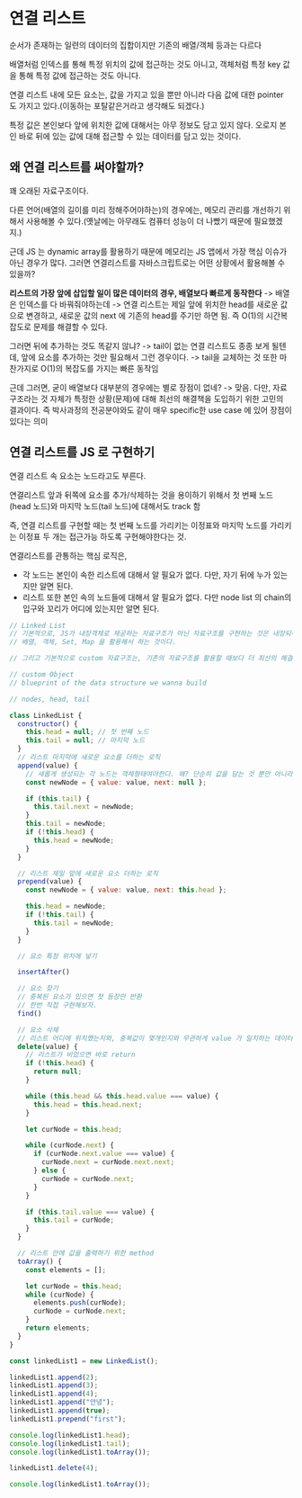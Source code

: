 # 연결 리스트

순서가 존재하는 일련의 데이터의 집합이지만 기존의 배열/객체 등과는 다르다

배열처럼 인덱스를 통해 특정 위치의 값에 접근하는 것도 아니고,
객체처럼 특정 key 값을 통해 특정 값에 접근하는 것도 아니다.

연결 리스트 내에 모든 요소는, 값을 가지고 있을 뿐만 아니라 다음 값에 대한 pointer 도 가지고 있다.(이동하는 포탈같은거라고 생각해도 되겠다.)

특정 값은 본인보다 앞에 위치한 값에 대해서는 아무 정보도 담고 있지 않다. 오로지 본인 바로 뒤에 있는 값에 대해 접근할 수 있는 데이터를 담고 있는 것이다.

## 왜 연결 리스트를 써야할까?

꽤 오래된 자료구조이다.

다른 언어(배열의 길이를 미리 정해주어야하는)의 경우에는, 메모리 관리를 개선하기 위해서 사용해볼 수 있다.(옛날에는 아무래도 컴퓨터 성능이 더 나빴기 때문에 필요했겠지.)

근데 JS 는 dynamic array를 활용하기 때문에 메모리는 JS 앱에서 가장 핵심 이슈가 아닌 경우가 많다. 그러면 연결리스트를 자바스크립트로는 어떤 상황에서 활용해볼 수 있을까?

**리스트의 가장 앞에 삽입할 일이 많은 데이터의 경우, 배열보다 빠르게 동작한다**
-> 배열은 인덱스를 다 바꿔줘야하는데
-> 연결 리스트는 제일 앞에 위치한 head를 새로운 값으로 변경하고, 새로운 값의 next 에 기존의 head를 주기만 하면 됨. 즉 O(1)의 시간복잡도로 문제를 해결할 수 있다.

그러면 뒤에 추가하는 것도 똑같지 않냐?
-> tail이 없는 연결 리스트도 종종 보게 될텐데, 앞에 요소를 추가하는 것만 필요해서 그런 경우이다.
-> tail을 교체하는 것 또한 마찬가지로 O(1)의 복잡도를 가지는 빠른 동작임

근데 그러면, 굳이 배열보다 대부분의 경우에는 별로 장점이 없네?
-> 맞음. 다만, 자료구조라는 것 자체가 특정한 상황(문제)에 대해 최선의 해결책을 도입하기 위한 고민의 결과이다. 즉 박사과정의 전공분야와도 같이 매우 specific한 use case 에 있어 장점이 있다는 의미

## 연결 리스트를 JS 로 구현하기

연결 리스트 속 요소는 노드라고도 부른다.

연결리스트 앞과 뒤쪽에 요소를 추가/삭제하는 것을 용이하기 위해서 첫 번째 노드(head 노드)와 마지막 노드(tail 노드)에 대해서도 track 함

즉, 연결 리스트를 구현할 때는 첫 번째 노드를 가리키는 이정표와 마지막 노드를 가리키는 이정표 두 개는 접근가능 하도록 구현해야한다는 것.

연결리스트를 관통하는 핵심 로직은,

- 각 노드는 본인이 속한 리스트에 대해서 알 필요가 없다. 다만, 자기 뒤에 누가 있는지만 알면 된다.
- 리스트 또한 본인 속의 노드들에 대해서 알 필요가 없다. 다만 node list 의 chain의 입구와 꼬리가 어디에 있는지만 알면 된다.

```javascript
// Linked List
// 기본적으로, JS가 내장객체로 제공하는 자료구조가 아닌 자료구조를 구현하는 것은 내장되어 있는 자료구조를 기반으로 구현하는 거시
// 배열, 객체, Set, Map 을 활용해서 하는 것이다.

// 그리고 기본적으로 custom 자료구조는, 기존의 자료구조를 활용할 때보다 더 최선의 해결책이 될때 사용해야하는 것을 명심하자.

// custom Object
// blueprint of the data structure we wanna build

// nodes, head, tail

class LinkedList {
  constructor() {
    this.head = null; // 첫 번째 노드
    this.tail = null; // 마지막 노드
  }
  // 리스트 마지막에 새로운 요소를 더하는 로직
  append(value) {
    // 새롭게 생성되는 각 노드는 객체형태여야한다. 왜? 단순히 값을 담는 것 뿐만 아니라 다음 값에 대한 pointer 도 가져야함
    const newNode = { value: value, next: null };

    if (this.tail) {
      this.tail.next = newNode;
    }
    this.tail = newNode;
    if (!this.head) {
      this.head = newNode;
    }
  }

  // 리스트 제일 앞에 새로운 요소 더하는 로직
  prepend(value) {
    const newNode = { value: value, next: this.head };

    this.head = newNode;
    if (!this.tail) {
      this.tail = newNode;
    }
  }

  // 요소 특정 위치에 넣기

  insertAfter()

  // 요소 찾기
  // 중복된 요소가 있으면 첫 등장만 반환
  // 한번 직접 구현해보자.
  find()

  // 요소 삭제
  // 리스트 어디에 위치했는지와, 중복값이 몇개인지와 무관하게 value 가 일치하는 데이터를 모두 삭제할 수 있어야한다.
  delete(value) {
    // 리스트가 비었으면 바로 return
    if (!this.head) {
      return null;
    }

    while (this.head && this.head.value === value) {
      this.head = this.head.next;
    }

    let curNode = this.head;

    while (curNode.next) {
      if (curNode.next.value === value) {
        curNode.next = curNode.next.next;
      } else {
        curNode = curNode.next;
      }
    }

    if (this.tail.value === value) {
      this.tail = curNode;
    }
  }

  // 리스트 안에 값을 출력하기 위한 method
  toArray() {
    const elements = [];

    let curNode = this.head;
    while (curNode) {
      elements.push(curNode);
      curNode = curNode.next;
    }
    return elements;
  }
}

const linkedList1 = new LinkedList();

linkedList1.append(2);
linkedList1.append(3);
linkedList1.append(4);
linkedList1.append("안녕");
linkedList1.append(true);
linkedList1.prepend("first");

console.log(linkedList1.head);
console.log(linkedList1.tail);
console.log(linkedList1.toArray());

linkedList1.delete(4);

console.log(linkedList1.toArray());

```
